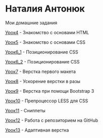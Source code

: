 

# Наталия Антонюк
Мои домашние задания

[Урок4](https://nataliia1003.github.io/lesson4/src/ "Моя готовая домашка") - Знакомство с основами HTML

[Урок5](https://nataliia1003.github.io/lesson5/src/ "Моя готовая домашка") - Знакомство с основами CSS

[Урок6_1](nataliia1003.github.io/lesson6/src/ "Моя готовая домашка") - Позиционирование CSS

[Урок6_2](https://nataliia1003.github.io/lesson6_2/src/ "Моя готовая домашка") - Позиционирование CSS

[Урок7](https://nataliia1003.github.io/lesson7/src/ "Моя готовая домашка") - Верстка первого макета

[Урок8](https://nataliia1003.github.io/lesson8/src/ "Моя готовая домашка") - Ускорение верстки в разы

[Урок9](https://nataliia1003.github.io/lesson9/src/ "Моя готовая домашка") - Верстка при помощи Bootstrap 3

[Урок10](https://nataliia1003.github.io/lesson10/src/ "Моя готовая домашка") - Препроцессор LESS для CSS

[Урок11](https://nataliia1003.github.io/lesson11/src/ "Моя готовая домашка") - Сниппеты

[Урок12](https://nataliia1003.github.io/lesson12/ "Моя готовая домашка") - Работа с репозиторием на GitHub

[Урок13](https://https://nataliia1003.github.io/lesson13/src/ "Моя готовая домашка") - Адаптивная верстка
